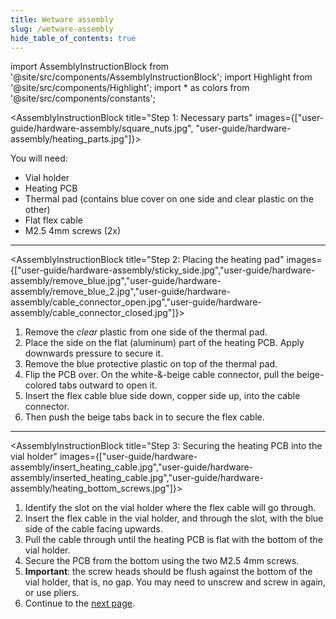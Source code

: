 ```yaml
---
title: Wetware assembly
slug: /wetware-assembly
hide_table_of_contents: true
---
```


import AssemblyInstructionBlock from '@site/src/components/AssemblyInstructionBlock';
import Highlight from '@site/src/components/Highlight';
import * as colors from '@site/src/components/constants';


<AssemblyInstructionBlock title="Step 1: Necessary parts" images={["user-guide/hardware-assembly/square_nuts.jpg", "user-guide/hardware-assembly/heating_parts.jpg"]}>

You will need:
*	<Highlight color={colors.blue}>Vial holder</Highlight>
*	<Highlight color={colors.orange}>Heating PCB</Highlight>
*	<Highlight color={colors.magenta}>Thermal pad</Highlight> (contains blue cover on one side and clear plastic on the other)
*	<Highlight color={colors.green}>Flat flex cable</Highlight>
*	<Highlight color={colors.teal}>M2.5 4mm screws (2x)</Highlight>

</AssemblyInstructionBlock>

-----

<AssemblyInstructionBlock title="Step 2: Placing the heating pad" images={["user-guide/hardware-assembly/sticky_side.jpg","user-guide/hardware-assembly/remove_blue.jpg","user-guide/hardware-assembly/remove_blue_2.jpg","user-guide/hardware-assembly/cable_connector_open.jpg","user-guide/hardware-assembly/cable_connector_closed.jpg"]}>

1.	Remove the _clear_ plastic from one side of the thermal pad.
2.	Place the side on the flat (aluminum) part of the heating PCB. Apply downwards pressure to secure it.
3.	Remove the blue protective plastic on top of the thermal pad.
4.	Flip the PCB over. On the white-&-beige cable connector, <Highlight color={colors.red}>pull the beige-colored tabs outward</Highlight> to open it.
5.	<Highlight color={colors.green}>Insert the flex cable</Highlight> blue side down, copper side up, into the cable connector.
6.  Then <Highlight color={colors.orange}>push the beige tabs back in</Highlight> to secure the flex cable.

</AssemblyInstructionBlock>

-----

<AssemblyInstructionBlock title="Step 3: Securing the heating PCB into the vial holder" images={["user-guide/hardware-assembly/insert_heating_cable.jpg","user-guide/hardware-assembly/inserted_heating_cable.jpg","user-guide/hardware-assembly/heating_bottom_screws.jpg"]}>

1.	Identify the <Highlight color={colors.magenta}>slot</Highlight> on the vial holder where the flex cable will go through.
2.	Insert the flex cable in the vial holder, and through the slot, with the blue side of the cable facing upwards.
3.	Pull the cable through until the heating PCB is flat with the bottom of the vial holder.
4.	Secure the PCB from the bottom using the two <Highlight color={colors.teal}>M2.5 4mm screws</Highlight>.
5.  **Important**: the screw heads should be flush against the bottom of the vial holder, that is, no gap. You may need to unscrew and screw in again, or use pliers.
6.	Continue to the [next page](/user-guide/putting-it-together).


</AssemblyInstructionBlock>